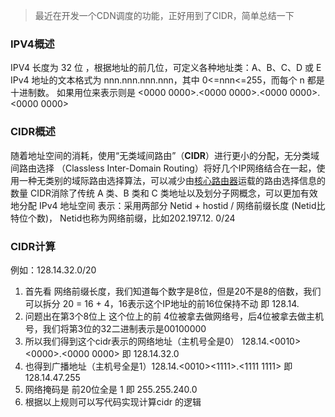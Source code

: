 > 最近在开发一个CDN调度的功能，正好用到了CIDR，简单总结一下 

### IPV4概述
IPV4 长度为 32 位 ，根据地址的前几位，可定义各种地址类：A、B、C、D 或 E
IPv4 地址的文本格式为 nnn.nnn.nnn.nnn，其中 0<=nnn<=255，而每个 n 都是十进制数。
如果用位来表示则是 <0000 0000>.<0000 0000>.<0000 0000>.<0000 0000>

### CIDR概述
随着地址空间的消耗，使用“无类域间路由”（**CIDR**）进行更小的分配，无分类域间路由选择 （Classless Inter-Domain Routing）将好几个IP网络结合在一起，使用一种无类别的域际路由选择算法，可以减少由[核心路由器](https://baike.baidu.com/item/核心路由器)运载的路由选择信息的数量
CIDR消除了传统 A 类、B 类和 C 类地址以及划分子网概念，可以更加有效地分配 IPv4 地址空间
表示：采用两部分 Netid + hostid / 网络前缀长度 (Netid比特位个数)， Netid也称为网络前缀，比如202.197.12. 0/24

### CIDR计算
例如：128.14.32.0/20
1. 首先看 网络前缀长度，我们知道每个数字是8位，但是20不是8的倍数，我们可以拆分 20 = 16 + 4，16表示这个IP地址的前16位保持不动 即 128.14.
2. 问题出在第3个8位上 这个位上的前 4位被拿去做网络号，后4位被拿去做主机号，我们将第3位的32二进制表示是00100000
3. 所以我们得到这个cidr表示的网络地址（主机号全是0） 128.14.<0010><0000>.<0000 0000> 即 128.14.32.0
4. 也得到广播地址（主机号全是1）128.14.<0010><1111>.<1111 1111> 即 128.14.47.255
5. 网络掩码是 前20位全是 1 即 255.255.240.0
6. 根据以上规则可以写代码实现计算cidr 的逻辑
